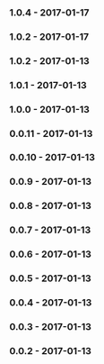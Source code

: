 ### 1.0.4 - 2017-01-17
### 1.0.2 - 2017-01-17
### 1.0.2 - 2017-01-13
### 1.0.1 - 2017-01-13
### 1.0.0 - 2017-01-13
### 0.0.11 - 2017-01-13
### 0.0.10 - 2017-01-13
### 0.0.9 - 2017-01-13
### 0.0.8 - 2017-01-13
### 0.0.7 - 2017-01-13
### 0.0.6 - 2017-01-13
### 0.0.5 - 2017-01-13
### 0.0.4 - 2017-01-13
### 0.0.3 - 2017-01-13
### 0.0.2 - 2017-01-13
